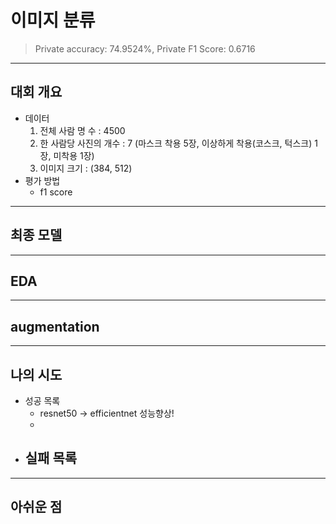 # 이미지 분류
> Private accuracy: 74.9524%, Private F1 Score: 0.6716
---
## 대회 개요
- 데이터
  1. 전체 사람 명 수 : 4500
  2. 한 사람당 사진의 개수 : 7 (마스크 착용 5장, 이상하게 착용(코스크, 턱스크) 1장, 미착용 1장)
  3. 이미지 크기 : (384, 512)
- 평가 방법
  - f1 score
---
## 최종 모델


---
## EDA

---
## augmentation

---
## 나의 시도
- 성공 목록
  - resnet50 -> efficientnet 성능향상!
  - 
- 실패 목록
  -
---
## 아쉬운 점
